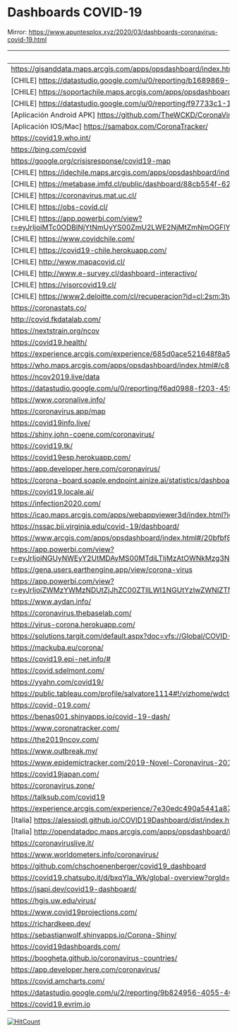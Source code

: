 # Dashboards COVID-19

Mirror: https://www.apuntesplox.xyz/2020/03/dashboards-coronavirus-covid-19.html

|Enlace | 
|-------|
|https://gisanddata.maps.arcgis.com/apps/opsdashboard/index.html#/bda7594740fd40299423467b48e9ecf6        |
|[CHILE] https://datastudio.google.com/u/0/reporting/b1689869-0c59-442c-951d-2991c0fc611d         |
|[CHILE] https://soportachile.maps.arcgis.com/apps/opsdashboard/index.html#/67c2302a740a4c6697023bf9127dfa1b |
|[CHILE] https://datastudio.google.com/u/0/reporting/f97733c1-17e1-4bd6-8841-9dd2d45ac9b4/page/W3OJB  |
|[Aplicación Android APK] https://github.com/TheWCKD/CoronaVirus-Outbreak-App/releases        |
|[Aplicación IOS/Mac] https://samabox.com/CoronaTracker/        |
|https://covid19.who.int/ |
|https://bing.com/covid |
|https://google.org/crisisresponse/covid19-map |
|[CHILE] https://idechile.maps.arcgis.com/apps/opsdashboard/index.html#/6662268991094e439cee1a6f9f0e46ea |
|[CHILE] https://metabase.imfd.cl/public/dashboard/88cb554f-6274-47d1-af46-650d9ccc8792 |
|[CHILE] https://coronavirus.mat.uc.cl/ |
|[CHILE] https://obs-covid.cl/ |
|[CHILE] https://app.powerbi.com/view?r=eyJrIjoiMTc0ODBlNjYtNmUyYS00ZmU2LWE2NjMtZmNmOGFlYzA4YWNhIiwidCI6IjBlZGVkN2QyLWMwNGMtNGRjMi05YWFjLTYzZjlkNDY1ODliOCIsImMiOjF9 |
|[CHILE] https://www.covidchile.com/ |
|[CHILE] https://covid19-chile.herokuapp.com/ |
|[CHILE] http://www.mapacovid.cl/ |
|[CHILE] http://www.e-survey.cl/dashboard-interactivo/ |
|[CHILE] https://visorcovid19.cl/ |
|[CHILE] https://www2.deloitte.com/cl/recuperacion?id=cl:2sm:3tw:4DeloitteCL%20DashboardCOVID::6:20200525170000::3369630456:5&linkId=89387855 |
|https://coronastats.co/ |
|http://covid.fkdatalab.com/ |
|https://nextstrain.org/ncov |
|https://covid19.health/ |
|https://experience.arcgis.com/experience/685d0ace521648f8a5beeeee1b9125cd        |
|https://who.maps.arcgis.com/apps/opsdashboard/index.html#/c88e37cfc43b4ed3baf977d77e4a0667        |
|https://ncov2019.live/data        |
|https://datastudio.google.com/u/0/reporting/f6ad0988-f203-45f8-8d18-5d726c1d2d8b/page/MGzDB |
|https://www.coronalive.info/ |
|https://coronavirus.app/map       |
|https://covid19info.live/        |
|https://shiny.john-coene.com/coronavirus/        |
|https://covid19.tk/        |
|https://covid19esp.herokuapp.com/        |
|https://app.developer.here.com/coronavirus/        |
|https://corona-board.soaple.endpoint.ainize.ai/statistics/dashboard        |
|https://covid19.locale.ai/        |
|https://infection2020.com/        |
|https://icao.maps.arcgis.com/apps/webappviewer3d/index.html?id=d9d3f8fa9a23425c8f0889baab626186        |
|https://nssac.bii.virginia.edu/covid-19/dashboard/        |
|https://www.arcgis.com/apps/opsdashboard/index.html#/20bfbf89c8e74c0494c90b1ae0fa7b78        |
|https://app.powerbi.com/view?r=eyJrIjoiNGUyNWEyY2UtMDAyMS00MTdiLTljMzAtOWNkMzg3NTZiZDFiIiwidCI6IjYwM2VlNDk1LTY2MTgtNDRiNC04YmMwLWJiN2JkNTA0ZmE1YyJ9        |
|https://gena.users.earthengine.app/view/corona-virus        |
|https://app.powerbi.com/view?r=eyJrIjoiZWMzYWMzNDUtZjJhZC00ZTllLWI1NGUtYzIwZWNlZTM0NDE3IiwidCI6ImZhZmQzNjI5LWJkYjYtNGVhOS1hMmQ5LWY2MjEwN2ViYTkwMSIsImMiOjEwfQ%3D%3D        |
|https://www.aydan.info/        |
|https://coronavirus.thebaselab.com/ |
|https://virus-corona.herokuapp.com/        |
|https://solutions.targit.com/default.aspx?doc=vfs://Global/COVID-19/Covid-19%20JH%20data%20Map%20Accumulated%20Confirmed.xview        |
|https://mackuba.eu/corona/        |
|https://covid19.epi-net.info/#        |
|https://covid.sdelmont.com/        |
|https://yyahn.com/covid19/        |
|https://public.tableau.com/profile/salvatore1114#!/vizhome/wdctest/CoronavirusCOVID-19Dashboard-DailyUpdates        |
|https://covid-019.com/        |
|https://benas001.shinyapps.io/covid-19-dash/        |
|https://www.coronatracker.com/ |
|https://the2019ncov.com/ |
|https://www.outbreak.my/ |
|https://www.epidemictracker.com/2019-Novel-Coronavirus-2019-nCoV |
|https://covid19japan.com/ |
|https://coronavirus.zone/ |
|https://talksub.com/covid19 |
|https://experience.arcgis.com/experience/7e30edc490a5441a874f9efe67bd8b89 |
|[Italia] https://alessiodl.github.io/COVID19Dashboard/dist/index.html |
|[Italia] http://opendatadpc.maps.arcgis.com/apps/opsdashboard/index.html#/b0c68bce2cce478eaac82fe38d4138b1 |
|https://coronaviruslive.it/ |
|https://www.worldometers.info/coronavirus/ |
|https://github.com/chschoenenberger/covid19_dashboard |
|https://covid19.chatsubo.it/d/bxqYla_Wk/global-overview?orgId=1 |
|https://jsapi.dev/covid19-dashboard/ |
|https://hgis.uw.edu/virus/ |
|https://www.covid19projections.com/ |
|https://richardkeep.dev/ |
|https://sebastianwolf.shinyapps.io/Corona-Shiny/  |
|https://covid19dashboards.com/  |
|https://boogheta.github.io/coronavirus-countries/ |
|https://app.developer.here.com/coronavirus/ |
|https://covid.amcharts.com/|
|https://datastudio.google.com/u/2/reporting/9b824956-4055-46da-8c40-0d46ded5ffba/page/QkcKB|
|https://covid19.evrim.io|




[![HitCount](http://hits.dwyl.io/{Alplox}/{Dashboards-COVID-19}.svg)](http://hits.dwyl.io/{Alplox}/{Dashboards-COVID-19})

